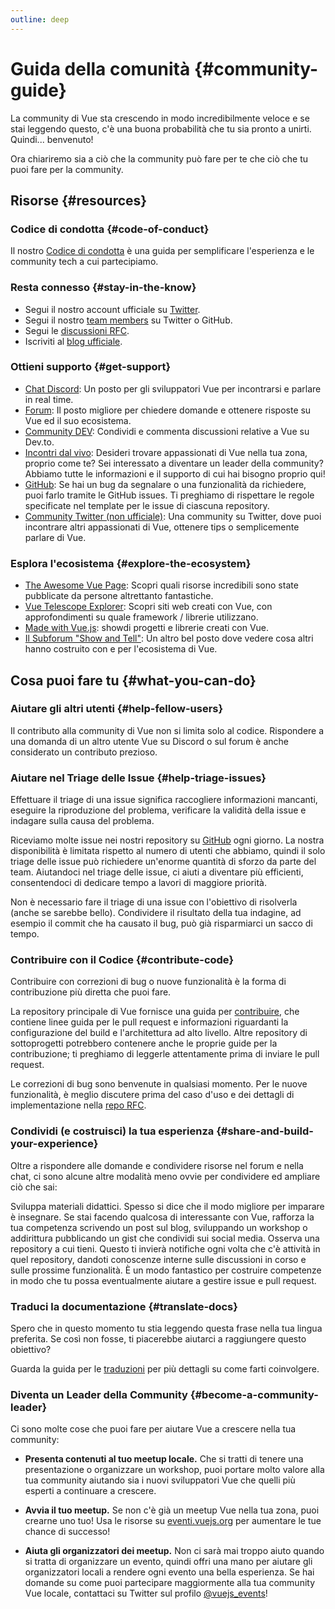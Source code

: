 ```yaml
---
outline: deep
---
```


# Guida della comunità {#community-guide}

La community di Vue sta crescendo in modo incredibilmente veloce e se stai leggendo questo, c'è una buona probabilità che tu sia pronto a unirti. Quindi... benvenuto!

Ora chiariremo sia a ciò che la community può fare per te che ciò che tu puoi fare per la community.

## Risorse {#resources}

### Codice di condotta {#code-of-conduct}

Il nostro [Codice di condotta](/about/coc) è una guida per semplificare l'esperienza e le community tech a cui partecipiamo.

### Resta connesso {#stay-in-the-know}

- Segui il nostro account ufficiale su [Twitter](https://twitter.com/vuejs).
- Segui il nostro [team members](./team) su Twitter o GitHub.
- Segui le [discussioni RFC](https://github.com/vuejs/rfcs).
- Iscriviti al [blog ufficiale](https://blog.vuejs.org/).

### Ottieni supporto {#get-support}

- [Chat Discord](https://chat.vuejs.org/): Un posto per gli sviluppatori Vue per incontrarsi e parlare in real time.
- [Forum](https://forum.vuejs.org/): Il posto migliore per chiedere domande e ottenere risposte su Vue ed il suo ecosistema.
- [Community DEV](https://dev.to/t/vue): Condividi e commenta discussioni relative a Vue su Dev.to.
- [Incontri dal vivo](https://events.vuejs.org/meetups): Desideri trovare appassionati di Vue nella tua zona, proprio come te? Sei interessato a diventare un leader della community? Abbiamo tutte le informazioni e il supporto di cui hai bisogno proprio qui!
- [GitHub](https://github.com/vuejs): Se hai un bug da segnalare o una funzionalità da richiedere, puoi farlo tramite le GitHub issues. Ti preghiamo di rispettare le regole specificate nel template per le issue di ciascuna repository.
- [Community Twitter (non ufficiale)](https://twitter.com/i/communities/1516368750634840064): Una community su Twitter, dove puoi incontrare altri appassionati di Vue, ottenere tips o semplicemente parlare di Vue.

### Esplora l'ecosistema {#explore-the-ecosystem}

- [The Awesome Vue Page](https://github.com/vuejs/awesome-vue): Scopri quali risorse incredibili sono state pubblicate da persone altrettanto fantastiche.
- [Vue Telescope Explorer](https://vuetelescope.com/explore): Scopri siti web creati con Vue,
  con approfondimenti su quale framework / librerie utilizzano.
- [Made with Vue.js](https://madewithvuejs.com/): showdi progetti e librerie creati con Vue.
- [Il Subforum "Show and Tell"](https://forum.vuejs.org/c/show-and-tell): Un altro bel posto dove vedere cosa altri hanno costruito con e per l'ecosistema di Vue.

## Cosa puoi fare tu {#what-you-can-do}

### Aiutare gli altri utenti {#help-fellow-users}

Il contributo alla community di Vue non si limita solo al codice. Rispondere a una domanda di un altro utente Vue su Discord o sul forum è anche considerato un contributo prezioso.

### Aiutare nel Triage delle Issue {#help-triage-issues}

Effettuare il triage di una issue significa raccogliere informazioni mancanti, eseguire la riproduzione del problema, verificare la validità della issue e indagare sulla causa del problema.

Riceviamo molte issue nei nostri repository su [GitHub](https://github.com/vuejs) ogni giorno. La nostra disponibilità è limitata rispetto al numero di utenti che abbiamo, quindi il solo triage delle issue può richiedere un'enorme quantità di sforzo da parte del team. Aiutandoci nel triage delle issue, ci aiuti a diventare più efficienti, consentendoci di dedicare tempo a lavori di maggiore priorità.

Non è necessario fare il triage di una issue con l'obiettivo di risolverla (anche se sarebbe bello). Condividere il risultato della tua indagine, ad esempio il commit che ha causato il bug, può già risparmiarci un sacco di tempo.

### Contribuire con il Codice {#contribute-code}

Contribuire con correzioni di bug o nuove funzionalità è la forma di contribuzione più diretta che puoi fare.

La repository principale di Vue fornisce una guida per [contribuire](https://github.com/vuejs/core/blob/main/.github/contributing.md), che contiene linee guida per le pull request e informazioni riguardanti la configurazione del build e l'architettura ad alto livello. Altre repository di sottoprogetti potrebbero contenere anche le proprie guide per la contribuzione; ti preghiamo di leggerle attentamente prima di inviare le pull request.

Le correzioni di bug sono benvenute in qualsiasi momento. Per le nuove funzionalità, è meglio discutere prima del caso d'uso e dei dettagli di implementazione nella [repo RFC](https://github.com/vuejs/rfcs/discussions).

### Condividi (e costruisci) la tua esperienza {#share-and-build-your-experience}

Oltre a rispondere alle domande e condividere risorse nel forum e nella chat, ci sono alcune altre modalità meno ovvie per condividere ed ampliare ciò che sai:

Sviluppa materiali didattici. Spesso si dice che il modo migliore per imparare è insegnare. Se stai facendo qualcosa di interessante con Vue, rafforza la tua competenza scrivendo un post sul blog, sviluppando un workshop o addirittura pubblicando un gist che condividi sui social media.
Osserva una repository a cui tieni. Questo ti invierà notifiche ogni volta che c'è attività in quel repository, dandoti conoscenze interne sulle discussioni in corso e sulle prossime funzionalità. È un modo fantastico per costruire competenze in modo che tu possa eventualmente aiutare a gestire issue e pull request.

### Traduci la documentazione {#translate-docs}

Spero che in questo momento tu stia leggendo questa frase nella tua lingua preferita. Se così non fosse, ti piacerebbe aiutarci a raggiungere questo obiettivo?

Guarda la guida per le [traduzioni](/translations/) per più dettagli su come farti coinvolgere.

### Diventa un Leader della Community {#become-a-community-leader}

Ci sono molte cose che puoi fare per aiutare Vue a crescere nella tua community:

- **Presenta contenuti al tuo meetup locale.** Che si tratti di tenere una presentazione o organizzare un workshop, puoi portare molto valore alla tua community aiutando sia i nuovi sviluppatori Vue che quelli più esperti a continuare a crescere.
- **Avvia il tuo meetup.** Se non c'è già un meetup Vue nella tua zona, puoi crearne uno tuo! Usa le risorse su [eventi.vuejs.org](https://events.vuejs.org/resources/#getting-started) per aumentare le tue chance di successo!

- **Aiuta gli organizzatori dei meetup.** Non ci sarà mai troppo aiuto quando si tratta di organizzare un evento, quindi offri una mano per aiutare gli organizzatori locali a rendere ogni evento una bella esperienza.
  Se hai domande su come puoi partecipare maggiormente alla tua community Vue locale, contattaci su Twitter sul profilo [@vuejs_events](https://www.twitter.com/vuejs_events)!
